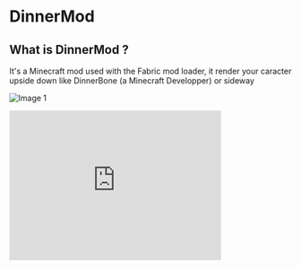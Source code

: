 # DinnerMod

## What is DinnerMod ?
It's a Minecraft mod used with the Fabric mod loader, it render your caracter upside down like DinnerBone (a Minecraft Developper) or sideway


![Image 1](https://i.imgur.com/Zsks0EF.png)

<div style="width:75%;height:0;position:relative;padding-bottom:52.937%;"><iframe src="https://streamable.com/e/pvni54" width="100%" height="100%" allowfullscreen style="border: 0;height:100%;position:absolute;left:0;top:0;overflow:hidden;"></iframe></div>